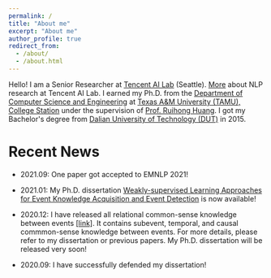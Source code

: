 ```yaml
---
permalink: /
title: "About me"
excerpt: "About me"
author_profile: true
redirect_from: 
  - /about/
  - /about.html
---
```


Hello! I am a Senior Researcher at <a href="https://ai.tencent.com/ailab/en/index">Tencent AI Lab</a> (Seattle). <a href="https://ai.tencent.com/ailab/nlp/en/index.html">More</a> about NLP research at Tencent AI Lab. I earned my Ph.D. from the <a href="https://engineering.tamu.edu/cse">Department of Computer Science and Engineering</a> at <a href="https://www.tamu.edu/">Texas A&M University (TAMU), College Station</a> under the supervision of <a href = "http://faculty.cse.tamu.edu/huangrh/">Prof. Ruihong Huang</a>. I got my Bachelor's degree from <a href="http://www.dlut.edu.cn/">Dalian University of Technology (DUT)</a> in 2015.


Recent News
======
* 2021.09: One paper got accepted to EMNLP 2021!

* 2021.01: My Ph.D. dissertation <a href="https://oaktrust.library.tamu.edu/handle/1969.1/192786">Weakly-supervised Learning Approaches for Event Knowledge Acquisition and Event Detection</a> is now available!

* 2020.12: I have released all relational common-sense knowledge between events <a href="https://github.com/wenlinyao/EventCommonSenseKnowledge_dissertation">[link]</a>. It contains subevent, temporal, and causal commmon-sense knowledge between events. For more details, please refer to my dissertation or previous papers. My Ph.D. dissertation will be released very soon!<br>

* 2020.09: I have successfully defended my dissertation!<br>